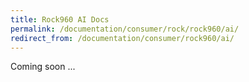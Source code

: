 ```yaml
---
title: Rock960 AI Docs
permalink: /documentation/consumer/rock/rock960/ai/
redirect_from: /documentation/consumer/rock960/ai/
---
```

Coming soon ...
